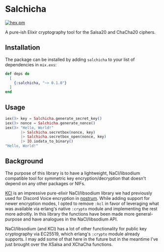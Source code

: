 # Salchicha

[![hex.pm](https://img.shields.io/hexpm/v/salchicha.svg)](https://hex.pm/packages/salchicha/)

A pure-ish Elixir cryptography tool for the Salsa20 and ChaCha20 ciphers.

## Installation

The package can be installed by adding `salchicha` to your list of dependencies in `mix.exs`:

```elixir
def deps do
  [
    {:salchicha, "~> 0.1.0"}
  ]
end
```

## Usage

```elixir
iex()> key = Salchicha.generate_secret_key()
iex()> nonce = Salchicha.generate_nonce()
iex()> "Hello, World!"
       |> Salchicha.secretbox(nonce, key)
       |> Salchicha.secretbox_open(nonce, key) 
       |> IO.iodata_to_binary()
"Hello, World!"
```

## Background

The purpose of this library is to have a lightweight, NaCl/libsodium compatible tool
for symmetric key encryption/decryption that doesn't depend on any other packages or
NIFs. 

[KCl](https://github.com/mwmiller/kcl) is an impressive pure-elixir NaCl/libsodium
library we had previously used for Discord Voice encryption in [nostrum](https://github.com/Kraigie/nostrum). While adding support for newer encryption modes, I opted to remove
`:kcl` in favor of leveraging what was available via erlang's native `:crypto` module
and implementing the rest more adroitly. In this library the functions have been made
more general-purpose and have analogues in the NaCl/libsodium API.

NaCl/libsodium (and KCl) has a lot of other functionality for public key cryptography
via EC25519, which erlang's `:crypto` module already supports. I may add some of that 
here in the future but in the meantime I've just brought over the XSalsa and XChaCha functions.